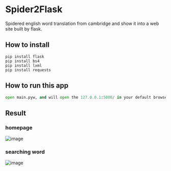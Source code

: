 # Spider2Flask
Spidered english word translation from cambridge and show it into a web site built by flask.

## How to install
```
pip install flask
pip install bs4
pip install lxml
pip install requests
```

## How to run this app
```python
open main.pyw, and will open the 127.0.0.1:5000/ in your default browser
```

## Result
### homepage
![image](https://user-images.githubusercontent.com/71109255/128448991-e4115751-7fc6-441b-be60-7d72adf36c6a.png)
### searching word
![image](https://user-images.githubusercontent.com/71109255/128449112-e22e9153-272a-4bcf-8f58-783bfd42464a.png)

